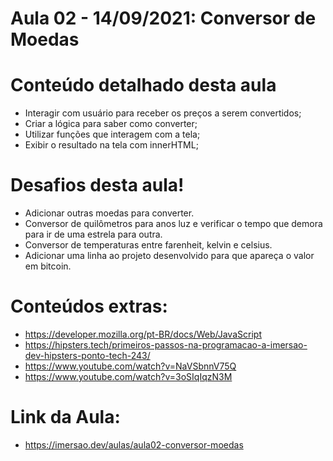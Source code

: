 # Aula 02 - 14/09/2021: Conversor de Moedas

# Conteúdo detalhado desta aula

- Interagir com usuário para receber os preços a serem convertidos;
- Criar a lógica para saber como converter;
- Utilizar funções que interagem com a tela;
- Exibir o resultado na tela com innerHTML;

# Desafios desta aula!

- Adicionar outras moedas para converter.
- Conversor de quilômetros para anos luz e verificar o tempo que demora para ir de uma estrela para outra.
- Conversor de temperaturas entre farenheit, kelvin e celsius.
- Adicionar uma linha ao projeto desenvolvido para que apareça o valor em bitcoin.

# Conteúdos extras:

- <https://developer.mozilla.org/pt-BR/docs/Web/JavaScript>
- <https://hipsters.tech/primeiros-passos-na-programacao-a-imersao-dev-hipsters-ponto-tech-243/>
- <https://www.youtube.com/watch?v=NaVSbnnV75Q>
- <https://www.youtube.com/watch?v=3oSIqIqzN3M>

# Link da Aula:

- https://imersao.dev/aulas/aula02-conversor-moedas
